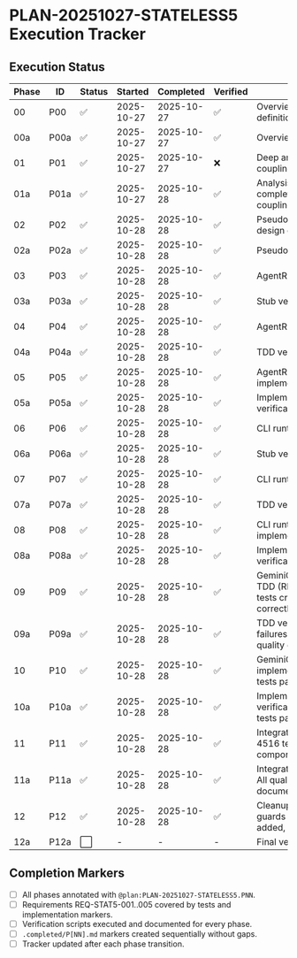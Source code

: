 # PLAN-20251027-STATELESS5 Execution Tracker

## Execution Status

| Phase | ID | Status | Started | Completed | Verified | Notes |
|-------|-----|--------|---------|-----------|----------|-------|
| 00 | P00 | ✅ | 2025-10-27 | 2025-10-27 | ✅ | Overview & scope definition |
| 00a | P00a | ✅ | 2025-10-27 | 2025-10-27 | ✅ | Overview verification |
| 01 | P01 | ✅ | 2025-10-27 | 2025-10-27 | ❌ | Deep analysis of state coupling |
| 01a | P01a | ✅ | 2025-10-27 | 2025-10-28 | ✅ | Analysis verification completed - state-coupling.md verified |
| 02 | P02 | ✅ | 2025-10-28 | 2025-10-28 | ✅ | Pseudocode & interface design complete |
| 02a | P02a | ✅ | 2025-10-28 | 2025-10-28 | ✅ | Pseudocode verification |
| 03 | P03 | ✅ | 2025-10-28 | 2025-10-28 | ✅ | AgentRuntimeState stub |
| 03a | P03a | ✅ | 2025-10-28 | 2025-10-28 | ✅ | Stub verification |
| 04 | P04 | ✅ | 2025-10-28 | 2025-10-28 | ✅ | AgentRuntimeState TDD |
| 04a | P04a | ✅ | 2025-10-28 | 2025-10-28 | ✅ | TDD verification |
| 05 | P05 | ✅ | 2025-10-28 | 2025-10-28 | ✅ | AgentRuntimeState implementation |
| 05a | P05a | ✅ | 2025-10-28 | 2025-10-28 | ✅ | Implementation verification |
| 06 | P06 | ✅ | 2025-10-28 | 2025-10-28 | ✅ | CLI runtime adapter stub |
| 06a | P06a | ✅ | 2025-10-28 | 2025-10-28 | ✅ | Stub verification |
| 07 | P07 | ✅ | 2025-10-28 | 2025-10-28 | ✅ | CLI runtime adapter TDD |
| 07a | P07a | ✅ | 2025-10-28 | 2025-10-28 | ✅ | TDD verification |
| 08 | P08 | ✅ | 2025-10-28 | 2025-10-28 | ✅ | CLI runtime adapter implementation |
| 08a | P08a | ✅ | 2025-10-28 | 2025-10-28 | ✅ | Implementation verification |
| 09 | P09 | ✅ | 2025-10-28 | 2025-10-28 | ✅ | GeminiClient/GeminiChat TDD (RED phase) - 25 tests created, all failing correctly |
| 09a | P09a | ✅ | 2025-10-28 | 2025-10-28 | ✅ | TDD verification - failures confirmed, quality checks pass |
| 10 | P10 | ✅ | 2025-10-28 | 2025-10-28 | ✅ | GeminiClient/GeminiChat implementation - 25 tests passing |
| 10a | P10a | ✅ | 2025-10-28 | 2025-10-28 | ✅ | Implementation verification - 77 Gemini tests passing |
| 11 | P11 | ✅ | 2025-10-28 | 2025-10-28 | ✅ | Integration & migration - 4516 tests passing, all components verified |
| 11a | P11a | ✅ | 2025-10-28 | 2025-10-28 | ✅ | Integration verification - All quality gates passing, documentation verified |
| 12 | P12 | ✅ | 2025-10-28 | 2025-10-28 | ✅ | Cleanup & regression guards - 13 new tests added, all passing |
| 12a | P12a | ⬜ | - | - | - | Final verification |

## Completion Markers

- [ ] All phases annotated with `@plan:PLAN-20251027-STATELESS5.PNN`.
- [ ] Requirements REQ-STAT5-001..005 covered by tests and implementation markers.
- [ ] Verification scripts executed and documented for every phase.
- [ ] `.completed/P[NN].md` markers created sequentially without gaps.
- [ ] Tracker updated after each phase transition.
